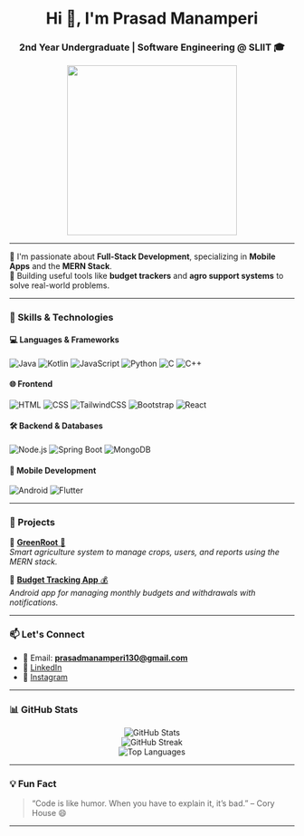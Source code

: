 <h1 align="center">Hi 👋, I'm Prasad Manamperi</h1>
<h3 align="center">2nd Year Undergraduate | Software Engineering @ SLIIT 🎓</h3>

<p align="center">
  <img src="https://media.giphy.com/media/qgQUggAC3Pfv687qPC/giphy.gif" width="300" />
</p>

---

🌟 I'm passionate about **Full-Stack Development**, specializing in **Mobile Apps** and the **MERN Stack**.  
📱 Building useful tools like **budget trackers** and **agro support systems** to solve real-world problems.

---

### 🧠 Skills & Technologies

#### 💻 Languages & Frameworks
![Java](https://img.shields.io/badge/Java-ED8B00?style=flat&logo=java&logoColor=white)
![Kotlin](https://img.shields.io/badge/Kotlin-7F52FF?style=flat&logo=kotlin&logoColor=white)
![JavaScript](https://img.shields.io/badge/JavaScript-F7DF1E?style=flat&logo=javascript&logoColor=black)
![Python](https://img.shields.io/badge/Python-3776AB?style=flat&logo=python&logoColor=white)
![C](https://img.shields.io/badge/C-00599C?style=flat&logo=c&logoColor=white)
![C++](https://img.shields.io/badge/C++-00599C?style=flat&logo=c%2B%2B&logoColor=white)

#### 🌐 Frontend
![HTML](https://img.shields.io/badge/HTML5-E34F26?style=flat&logo=html5&logoColor=white)
![CSS](https://img.shields.io/badge/CSS3-1572B6?style=flat&logo=css3&logoColor=white)
![TailwindCSS](https://img.shields.io/badge/Tailwind_CSS-38B2AC?style=flat&logo=tailwind-css&logoColor=white)
![Bootstrap](https://img.shields.io/badge/Bootstrap-7952B3?style=flat&logo=bootstrap&logoColor=white)
![React](https://img.shields.io/badge/React-61DAFB?style=flat&logo=react&logoColor=black)

#### 🛠 Backend & Databases
![Node.js](https://img.shields.io/badge/Node.js-339933?style=flat&logo=nodedotjs&logoColor=white)
![Spring Boot](https://img.shields.io/badge/Spring_Boot-6DB33F?style=flat&logo=spring-boot&logoColor=white)
![MongoDB](https://img.shields.io/badge/MongoDB-4EA94B?style=flat&logo=mongodb&logoColor=white)

#### 📱 Mobile Development
![Android](https://img.shields.io/badge/Android-3DDC84?style=flat&logo=android&logoColor=white)
![Flutter](https://img.shields.io/badge/Flutter-02569B?style=flat&logo=flutter&logoColor=white)

---

### 🚀 Projects

🔸 [**GreenRoot** 🌱](#)  
_Smart agriculture system to manage crops, users, and reports using the MERN stack._

🔸 [**Budget Tracking App** 💰](#)  
_Android app for managing monthly budgets and withdrawals with notifications._

---

### 📫 Let's Connect

- 📧 Email: **prasadmanamperi130@gmail.com**
- 💼 [LinkedIn](https://www.linkedin.com/in/prasad-manamperi-5599b9362?trk=contact-info)
- 📸 [Instagram](https://www.instagram.com/pr.aasaa_/)

---

### 📊 GitHub Stats

<p align="center">
  <img src="https://github-readme-stats.vercel.app/api?username=prasa-Xma&show_icons=true&theme=radical" alt="GitHub Stats" />
  <br/>
  <img src="https://github-readme-streak-stats.herokuapp.com/?user=prasa-Xma&theme=radical" alt="GitHub Streak" />
  <br/>
  <img src="https://github-readme-stats.vercel.app/api/top-langs/?username=prasa-Xma&layout=compact&theme=radical" alt="Top Languages" />
</p>

---

### 💡 Fun Fact

> “Code is like humor. When you have to explain it, it’s bad.” – Cory House 😄

---
